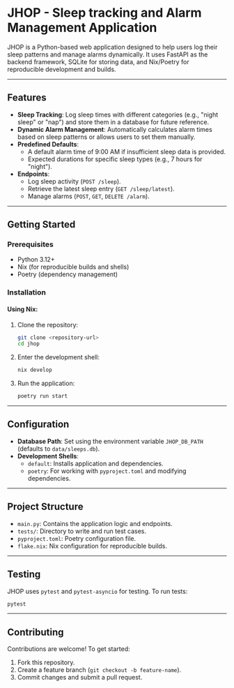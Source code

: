 
# JHOP - Sleep tracking and Alarm Management Application

JHOP is a Python-based web application designed to help users log their sleep patterns and manage alarms dynamically.
It uses FastAPI as the backend framework, SQLite for storing data, and Nix/Poetry for reproducible development and builds.

---

## Features

- **Sleep Tracking**: Log sleep times with different categories (e.g., "night sleep" or "nap") and store them in a database for future reference.
- **Dynamic Alarm Management**: Automatically calculates alarm times based on sleep patterns or allows users to set them manually.
- **Predefined Defaults**:
  - A default alarm time of 9:00 AM if insufficient sleep data is provided.
  - Expected durations for specific sleep types (e.g., 7 hours for "night").
- **Endpoints**:
  - Log sleep activity (`POST /sleep`).
  - Retrieve the latest sleep entry (`GET /sleep/latest`).
  - Manage alarms (`POST`, `GET`, `DELETE /alarm`).

---

## Getting Started

### Prerequisites

- Python 3.12+
- Nix (for reproducible builds and shells)
- Poetry (dependency management)

### Installation

#### Using Nix:
1. Clone the repository:
   ```bash
   git clone <repository-url>
   cd jhop
   ```
2. Enter the development shell:
   ```bash
   nix develop
   ```
3. Run the application:
   ```bash
   poetry run start
   ```

---

## Configuration

- **Database Path**: Set using the environment variable `JHOP_DB_PATH` (defaults to `data/sleeps.db`).
- **Development Shells**:
  - `default`: Installs application and dependencies.
  - `poetry`: For working with `pyproject.toml` and modifying dependencies.

---

## Project Structure

- `main.py`: Contains the application logic and endpoints.
- `tests/`: Directory to write and run test cases.
- `pyproject.toml`: Poetry configuration file.
- `flake.nix`: Nix configuration for reproducible builds.

---

## Testing

JHOP uses `pytest` and `pytest-asyncio` for testing. To run tests:
```bash
pytest
```

---

## Contributing

Contributions are welcome! To get started:
1. Fork this repository.
2. Create a feature branch (`git checkout -b feature-name`).
3. Commit changes and submit a pull request.

